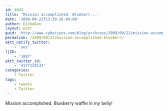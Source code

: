 ```yaml
---
id: 1043
title: 'Mission accomplished. Blueberr...'
date: '2009-09-22T13:39:26-04:00'
author: DizkoDan
layout: post
guid: 'http://www.cyberjunx.com/blog/archives/2009/09/22/mission-accomplished-blueberr/'
permalink: /2009/09/22/mission-accomplished-blueberr/
aktt_notify_twitter:
    - 'yes'
ljID:
    - '1007'
aktt_twitter_id:
    - '4177129133'
categories:
    - Twitter
tags:
    - tweets
    - Twitter
---
```


Mission accomplished. Blueberry waffle in my belly!